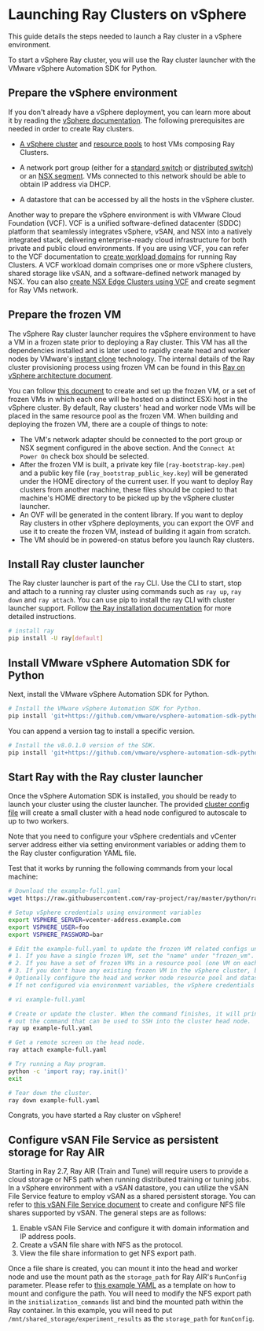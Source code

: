 # Launching Ray Clusters on vSphere

This guide details the steps needed to launch a Ray cluster in a vSphere environment.

To start a vSphere Ray cluster, you will use the Ray cluster launcher with the VMware vSphere Automation SDK for Python.

## Prepare the vSphere environment

If you don't already have a vSphere deployment, you can learn more about it by reading the [vSphere documentation](https://docs.vmware.com/en/VMware-vSphere/index.html). The following prerequisites are needed in order to create Ray clusters.
* [A vSphere cluster](https://docs.vmware.com/en/VMware-vSphere/8.0/vsphere-vcenter-esxi-management/GUID-F7818000-26E3-4E2A-93D2-FCDCE7114508.html) and [resource pools](https://docs.vmware.com/en/VMware-vSphere/8.0/vsphere-resource-management/GUID-60077B40-66FF-4625-934A-641703ED7601.html) to host VMs composing Ray Clusters.

* A network port group (either for a [standard switch](https://docs.vmware.com/en/VMware-vSphere/8.0/vsphere-networking/GUID-E198C88A-F82C-4FF3-96C9-E3DF0056AD0C.html) or [distributed switch](https://docs.vmware.com/en/VMware-vSphere/8.0/vsphere-networking/GUID-375B45C7-684C-4C51-BA3C-70E48DFABF04.html)) or an [NSX segment](https://docs.vmware.com/en/VMware-NSX/4.1/administration/GUID-316E5027-E588-455C-88AD-A7DA930A4F0B.html). VMs connected to this network should be able to obtain IP address via DHCP.
* A datastore that can be accessed by all the hosts in the vSphere cluster.

Another way to prepare the vSphere environment is with VMware Cloud Foundation (VCF). VCF is a unified software-defined datacenter (SDDC) platform that seamlessly integrates vSphere, vSAN, and NSX into a natively integrated stack, delivering enterprise-ready cloud infrastructure for both private and public cloud environments. If you are using VCF, you can refer to the VCF documentation to  [create workload domains](https://docs.vmware.com/en/VMware-Cloud-Foundation/5.0/vcf-admin/GUID-3A478CF8-AFF8-43D9-9635-4E40A0E372AD.html) for running Ray Clusters. A VCF workload domain comprises one or more vSphere clusters, shared storage like vSAN, and a software-defined network managed by NSX. You can also [create NSX Edge Clusters using VCF](https://docs.vmware.com/en/VMware-Cloud-Foundation/5.0/vcf-admin/GUID-D17D0274-7764-43BD-8252-D9333CA7415A.html) and create segment for Ray VMs network.

## Prepare the frozen VM

The vSphere Ray cluster launcher requires the vSphere environment to have a VM in a frozen state prior to deploying a Ray cluster. This VM has all the dependencies installed and is later used to rapidly create head and worker nodes by VMware's [instant clone](https://docs.vmware.com/en/VMware-vSphere/8.0/vsphere-vm-administration/GUID-853B1E2B-76CE-4240-A654-3806912820EB.html) technology. The internal details of the Ray cluster provisioning process using frozen VM can be found in this [Ray on vSphere architecture document](https://github.com/ray-project/ray/blob/master/python/ray/autoscaler/_private/vsphere/ARCHITECTURE.md). 

You can follow [this document](https://via.vmw.com/frozen-vm-ovf) to create and set up the frozen VM, or a set of frozen VMs in which each one will be hosted on a distinct ESXi host in the vSphere cluster. By default, Ray clusters' head and worker node VMs will be placed in the same resource pool as the frozen VM. When building and deploying the frozen VM, there are a couple of things to note:

* The VM's network adapter should be connected to the port group or NSX segment configured in the above section. And the `Connect At Power On` check box should be selected.
* After the frozen VM is built, a private key file (`ray-bootstrap-key.pem`) and a public key file (`ray_bootstrap_public_key.key`) will be generated under the HOME directory of the current user. If you want to deploy Ray clusters from another machine, these files should be copied to that machine's HOME directory to be picked up by the vSphere cluster launcher.
* An OVF will be generated in the content library. If you want to deploy Ray clusters in other vSphere deployments, you can export the OVF and use it to create the frozen VM, instead of building it again from scratch.
* The VM should be in powered-on status before you launch Ray clusters.

## Install Ray cluster launcher

The Ray cluster launcher is part of the `ray` CLI. Use the CLI to start, stop and attach to a running ray cluster using commands such as `ray up`, `ray down` and `ray attach`. You can use pip to install the ray CLI with cluster launcher support. Follow [the Ray installation documentation](installation) for more detailed instructions.

```bash
# install ray
pip install -U ray[default]
```

## Install VMware vSphere Automation SDK for Python

Next, install the VMware vSphere Automation SDK for Python.

```bash
# Install the VMware vSphere Automation SDK for Python.
pip install 'git+https://github.com/vmware/vsphere-automation-sdk-python.git'
```

You can append a version tag to install a specific version.
```bash
# Install the v8.0.1.0 version of the SDK.
pip install 'git+https://github.com/vmware/vsphere-automation-sdk-python.git@v8.0.1.0'
```

## Start Ray with the Ray cluster launcher

Once the vSphere Automation SDK is installed, you should be ready to launch your cluster using the cluster launcher. The provided [cluster config file](https://raw.githubusercontent.com/ray-project/ray/master/python/ray/autoscaler/vsphere/example-full.yaml) will create a small cluster with a head node configured to autoscale to up to two workers.

Note that you need to configure your vSphere credentials and vCenter server address either via setting environment variables or adding them to the Ray cluster configuration YAML file.

Test that it works by running the following commands from your local machine:

```bash
# Download the example-full.yaml
wget https://raw.githubusercontent.com/ray-project/ray/master/python/ray/autoscaler/vsphere/example-full.yaml

# Setup vSphere credentials using environment variables
export VSPHERE_SERVER=vcenter-address.example.com
export VSPHERE_USER=foo
export VSPHERE_PASSWORD=bar

# Edit the example-full.yaml to update the frozen VM related configs under vsphere_config. there are 3 options:
# 1. If you have a single frozen VM, set the "name" under "frozen_vm".
# 2. If you have a set of frozen VMs in a resource pool (one VM on each ESXi host), set the "resource_pool" under "frozen_vm".
# 3. If you don't have any existing frozen VM in the vSphere cluster, but you have an OVF template of a frozen VM, set the "library_item" under "frozen_vm". After that, you need to either set the "name" of the to-be-deployed frozen VM, or set the "resource_pool" to point to an existing resource pool for the to-be-deployed frozen VMs for all the ESXi hosts in the vSphere cluster. Also, the "datastore" must be specified.
# Optionally configure the head and worker node resource pool and datastore placement.
# If not configured via environment variables, the vSphere credentials can alternatively be configured in this file.

# vi example-full.yaml

# Create or update the cluster. When the command finishes, it will print
# out the command that can be used to SSH into the cluster head node.
ray up example-full.yaml

# Get a remote screen on the head node.
ray attach example-full.yaml

# Try running a Ray program.
python -c 'import ray; ray.init()'
exit

# Tear down the cluster.
ray down example-full.yaml
```

Congrats, you have started a Ray cluster on vSphere!

## Configure vSAN File Service as persistent storage for Ray AIR

Starting in Ray 2.7, Ray AIR (Train and Tune) will require users to provide a cloud storage or NFS path when running distributed training or tuning jobs. In a vSphere environment with a vSAN datastore, you can utilize the vSAN File Service feature to employ vSAN as a shared persistent storage. You can refer to [this vSAN File Service document](https://docs.vmware.com/en/VMware-vSphere/8.0/vsan-administration/GUID-CA9CF043-9434-454E-86E7-DCA9AD9B0C09.html) to create and configure NFS file shares supported by vSAN. The general steps are as follows:

1. Enable vSAN File Service and configure it with domain information and IP address pools.
2. Create a vSAN file share with NFS as the protocol.
3. View the file share information to get NFS export path.

Once a file share is created, you can mount it into the head and worker node and use the mount path as the `storage_path` for Ray AIR's `RunConfig` parameter. Please refer to [this example YAML](https://raw.githubusercontent.com/ray-project/ray/master/python/ray/autoscaler/vsphere/example-vsan-file-service.yaml) as a template on how to mount and configure the path. You will need to modify the NFS export path in the `initialization_commands` list and bind the mounted path within the Ray container. In this example, you will need to put `/mnt/shared_storage/experiment_results` as the `storage_path` for `RunConfig`.
